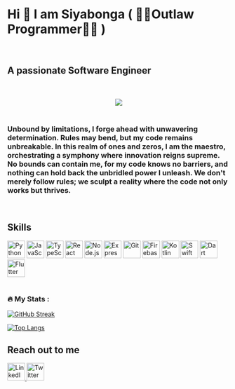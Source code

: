 <h1>Hi 🐸 I am Siyabonga ( 🐱‍👤Outlaw Programmer🐱‍👤 ) </h1>
<br />
<h2>A passionate Software Engineer</h2>
<br />

<br />
<div style="text-align: center; align-items: center; justify-content: center">
    <img src"https://64.media.tumblr.com/7f108cd443ac6f06b05fa77564f69c37/28a2fe8adf94cec5-69/s540x810/37e8a3f51d3cbcddd6dedef51de7f54ba24dc545.gif" />
    <img src="https://i.redd.it/gc5sdce7vr2b1.gif" />
</div>
<br />
<h3>Unbound by limitations, I forge ahead with unwavering determination. Rules may bend, but my code remains unbreakable. In this realm of ones and zeros, I am the maestro, orchestrating a symphony where innovation reigns supreme. No bounds can contain me, for my code knows no barriers, and nothing can hold back the unbridled power I unleash. We don't merely follow rules; we sculpt a reality where the code not only works but thrives.</h3>
<br />
<h2>Skills</h2>
<div>
    <img src="https://cdn.jsdelivr.net/gh/devicons/devicon/icons/python/python-original.svg" title="Python" alt="Python" width="40" height="40"/>
    <img src="https://cdn.jsdelivr.net/gh/devicons/devicon/icons/javascript/javascript-original.svg" title="JavaScript" alt="JavaScript" width="40" height="40"/>
    <img src="https://cdn.jsdelivr.net/gh/devicons/devicon/icons/typescript/typescript-original.svg" title="TypeScript" alt="TypeScript" width="40" height="40"/>
    <img src="https://cdn.jsdelivr.net/gh/devicons/devicon/icons/react/react-original.svg" title="React" alt="React" width="40" height="40"/>
    <img src="https://cdn.jsdelivr.net/gh/devicons/devicon/icons/nodejs/nodejs-original.svg" title="Node.js" alt="Node.js" width="40" height="40"/>
    <img src="https://cdn.jsdelivr.net/gh/devicons/devicon/icons/express/express-original.svg" title="Express.js" alt="Express.js" width="40" height="40"/>
    <img src="https://cdn.jsdelivr.net/gh/devicons/devicon/icons/git/git-original.svg" title="Git" alt="Git" width="40" height="40"/>
    <img src="https://cdn.jsdelivr.net/gh/devicons/devicon/icons/firebase/firebase-plain.svg" title="Firebase" alt="Firebase" width="40" height="40"/>
    <img src="https://cdn.jsdelivr.net/gh/devicons/devicon/icons/kotlin/kotlin-original.svg" title="Kotlin" alt="Kotlin" width="40" height="40"/>
    <img src="https://cdn.jsdelivr.net/gh/devicons/devicon/icons/swift/swift-original.svg" title="Swift" alt="Swift" width="40" height="40"/>
    <img src="https://cdn.jsdelivr.net/gh/devicons/devicon/icons/dart/dart-original.svg" title="Dart" alt="Dart" width="40" height="40"/>
    <img src="https://cdn.jsdelivr.net/gh/devicons/devicon/icons/flutter/flutter-original.svg" title="Flutter" alt="Flutter" width="40" height="40"/>
</div>
<br />

### :fire: My Stats :

[![GitHub Streak](http://github-readme-streak-stats.herokuapp.com?user=Merc5Dark&theme=dark&border_radius=4.8&date_format=M%20j%5B%2C%20Y%5D)](https://git.io/streak-stats)


[![Top Langs](https://github-readme-stats.vercel.app/api/top-langs/?username=Merc5Dark&layout=compact)](https://github.com/Merc5Dark)

<h2>Reach out to me</h2>
<a href="https://www.linkedin.com/in/kenneth-siyabonga-ncube/" target="_blank">
        <img src="https://cdn-icons-png.flaticon.com/512/1384/1384014.png" title="LinkedIn" alt="LinkedIn" width="40" height="40"/>
</a>
<a href="https://twitter.com/binary_tree1" target="_blank">
        <img src="https://freebiehive.com/wp-content/uploads/2023/08/New-Twitter-Logo.jpg" title="Twitter" alt="Twitter" width="40" height="40"/>
</a>


